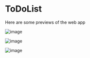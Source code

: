 # ToDoList
Here are some previews of the web app


![image](https://user-images.githubusercontent.com/60535630/208299813-41e4e458-aeb5-4d7f-b0fb-7ff1619128db.png)

![image](https://user-images.githubusercontent.com/60535630/208299828-ca1598b1-f61a-4d1f-8871-1b277527fa3d.png)

![image](https://user-images.githubusercontent.com/60535630/208299850-a3b4feb8-8443-42b0-88c3-ef6f4c342216.png)
